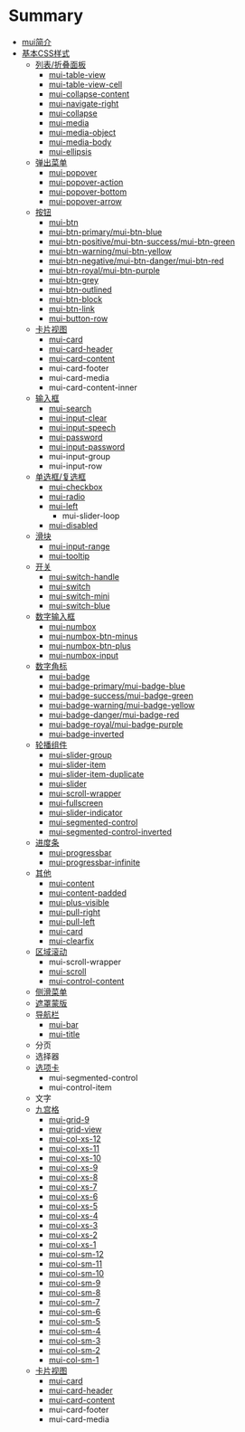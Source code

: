 # Summary

* [mui简介](README.md)
* [基本CSS样式](chapter1.md)
    * [列表\/折叠面板](list.md)
        * [mui-table-view](mui-table-view.md)
        * [mui-table-view-cell](mui-table-view-cell.md)
        * [mui-collapse-content](mui-collapse-content.md)
        * [mui-navigate-right](mui-navigate-right.md)
        * [mui-collapse](mui-collapse.md)
        * [mui-media](mui-media.md)
        * [mui-media-object](mui-media-object.md)
        * [mui-media-body](mui-media-body.md)
        * [mui-ellipsis](mui-ellipsis.md)
    * [弹出菜单](popover.md)
        * [mui-popover](mui-popover.md)
        * [mui-popover-action](mui-popover-action.md)
        * [mui-popover-bottom](mui-popover-bottom.md)
        * [mui-popover-arrow](mui-popover-arrow.md)
    * [按钮](mui-btn.md)
        * [mui-btn](.mui-btn.md)
        * [mui-btn-primary\/mui-btn-blue](mui-btn-primary.md)
        * [mui-btn-positive\/mui-btn-success\/mui-btn-green](mui-btn-positivemui-btn-successmui-btn-green.md)
        * [mui-btn-warning\/mui-btn-yellow](mui-btn-warningmui-btn-yellow.md)
        * [mui-btn-negative\/mui-btn-danger\/mui-btn-red](mui-btn-negativemui-btn-dangermui-btn-red.md)
        * [mui-btn-royal\/mui-btn-purple](mui-btn-royalmui-btn-purple.md)
        * [mui-btn-grey](mui-btn-grey.md)
        * [mui-btn-outlined](mui-btn-outlined.md)
        * [mui-btn-block](mui-btn-block.md)
        * [mui-btn-link](mui-btn-link.md)
        * [mui-button-row](mui-button-row.md)
    * [卡片视图](cardview.md)
        * [mui-card](mui-card.md)
        * [mui-card-header](mui-card-header.md)
        * [mui-card-content](mui-card-content.md)
        * mui-card-footer
        * mui-card-media
        * mui-card-content-inner
    * [输入框](shu_ru_kuang.md)
        * [mui-search](mui-search.md)
        * [mui-input-clear](mui-input-clear.md)
        * [mui-input-speech](mui-input-speech.md)
        * [mui-password](mui-password.md)
        * [mui-input-password](mui-input-password.md)
        * mui-input-group
        * mui-input-row
    * [单选框\/复选框](checkbox.md)
        * [mui-checkbox](mui-checkbox.md)
        * [mui-radio](mui-radio.md)
        * [mui-left](mui-left.md)
            * mui-slider-loop
        * [mui-disabled](mui-disabled.md)
    * [滑块](range.md)
        * [mui-input-range](mui-input-range.md)
        * [mui-tooltip](mui-tooltip.md)
    * [开关](switch.md)
        * [mui-switch-handle](mui-switch-handle.md)
        * [mui-switch](mui-switch.md)
        * [mui-switch-mini](mui-switch-mini.md)
        * [mui-switch-blue](mui-switch-blue.md)
    * [数字输入框](number-box.md)
        * [mui-numbox](mui-numbox.md)
        * [mui-numbox-btn-minus](mui-numbox-btn-minus.md)
        * [mui-numbox-btn-plus](mui-numbox-btn-plus.md)
        * [mui-numbox-input](mui-numbox-input.md)
    * [数字角标](badge.md)
        * [mui-badge](mui-badge.md)
        * [mui-badge-primary\/mui-badge-blue](mui-badge-primary.md)
        * [mui-badge-success\/mui-badge-green](mui-badge-successmui-badge-green.md)
        * [mui-badge-warning\/mui-badge-yellow](mui-badge-warningmui-badge-yellow.md)
        * [mui-badge-danger\/mui-badge-red](mui-badge-dangermui-badge-red.md)
        * [mui-badge-royal\/mui-badge-purple](mui-badge-royalmui-badge-purple.md)
        * [mui-badge-inverted](mui-badge-inverted.md)
    * [轮播组件](mui-slider.md)
        * [mui-slider-group](mui-slider-group.md)
        * [mui-slider-item](mui-slider-item.md)
        * [mui-slider-item-duplicate](mui-slider-item-duplicate.md)
        * [mui-slider](mui-slider2.md)
        * [mui-scroll-wrapper](mui-scroll-wrapper.md)
        * [mui-fullscreen](mui-fullscreen.md)
        * [mui-slider-indicator](mui-slider-indicator.md)
        * [mui-segmented-control](mui-segmented-control.md)
        * [mui-segmented-control-inverted](mui-segmented-control-inverted.md)
    * [进度条](progressbar.md)
        * [mui-progressbar](mui-progressbar.md)
        * [mui-progressbar-infinite](mui-progressbar-infinite.md)
    * [其他](other.md)
        * [mui-content](mui-content.md)
        * [mui-content-padded](mui-content-padded.md)
        * [mui-plus-visible](mui-plus-visible.md)
        * [mui-pull-right](mui-pull-right.md)
        * [mui-pull-left](mui-pull-left.md)
        * [mui-card](mui-card.md)
        * [mui-clearfix](mui-clearfix.md)
    * [区域滚动](scroll.md)
        * mui-scroll-wrapper
        * [mui-scroll](mui-scroll.md)
        * [mui-control-content](mui-control-content.md)
    * [侧滑菜单](offcanvas.md)
    * [遮罩蒙版](mask.md)
    * [导航栏](nav.md)
        * [mui-bar](mui-bar.md)
        * [mui-title](mui-title.md)
    * 分页
    * 选择器
    * [选项卡](tabbar.md)
        * mui-segmented-control
        * mui-control-item
    * 文字
    * [九宫格](grid9.md)
        * [mui-grid-9](mui-grid-9.md)
        * [mui-grid-view](mui-grid-view.md)
        * [mui-col-xs-12](mui-col-xs-12.md)
        * [mui-col-xs-11](mui-col-xs-11.md)
        * [mui-col-xs-10](mui-col-xs-10.md)
        * [mui-col-xs-9](mui-col-xs-9.md)
        * [mui-col-xs-8](mui-col-xs-8.md)
        * [mui-col-xs-7](mui-col-xs-7.md)
        * [mui-col-xs-6](mui-col-xs-6.md)
        * [mui-col-xs-5](mui-col-xs-5.md)
        * [mui-col-xs-4](mui-col-xs-4.md)
        * [mui-col-xs-3](mui-col-xs-3.md)
        * [mui-col-xs-2](mui-col-xs-2.md)
        * [mui-col-xs-1](mui-col-xs-1.md)
        * [mui-col-sm-12](mui-col-sm-12.md)
        * [mui-col-sm-11](mui-col-sm-11.md)
        * [mui-col-sm-10](mui-col-sm-10.md)
        * [mui-col-sm-9](mui-col-sm-9.md)
        * [mui-col-sm-8](mui-col-sm-8.md)
        * [mui-col-sm-7](mui-col-sm-7.md)
        * [mui-col-sm-6](mui-col-sm-6.md)
        * [mui-col-sm-5](mui-col-sm-5.md)
        * [mui-col-sm-4](mui-col-sm-4.md)
        * [mui-col-sm-3](mui-col-sm-3.md)
        * [mui-col-sm-2](mui-col-sm-2.md)
        * [mui-col-sm-1](mui-col-sm-1.md)
    * [卡片视图](cardview.md)
        * [mui-card](mui-card.md)
        * [mui-card-header](mui-card-header.md)
        * [mui-card-content](mui-card-content.md)
        * mui-card-footer
        * mui-card-media

